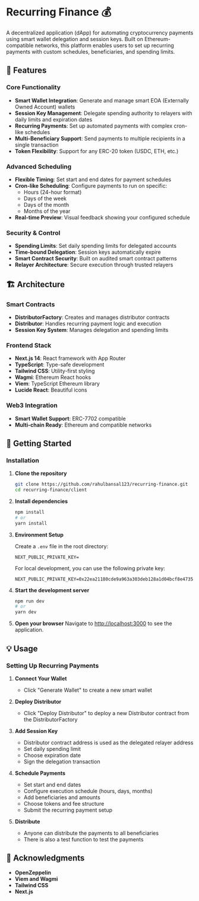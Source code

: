 # Recurring Finance 💰

A decentralized application (dApp) for automating cryptocurrency payments using smart wallet delegation and session keys. Built on Ethereum-compatible networks, this platform enables users to set up recurring payments with custom schedules, beneficiaries, and spending limits.

## 🌟 Features

### Core Functionality
- **Smart Wallet Integration**: Generate and manage smart EOA (Externally Owned Account) wallets
- **Session Key Management**: Delegate spending authority to relayers with daily limits and expiration dates
- **Recurring Payments**: Set up automated payments with complex cron-like schedules
- **Multi-Beneficiary Support**: Send payments to multiple recipients in a single transaction
- **Token Flexibility**: Support for any ERC-20 token (USDC, ETH, etc.)

### Advanced Scheduling
- **Flexible Timing**: Set start and end dates for payment schedules
- **Cron-like Scheduling**: Configure payments to run on specific:
  - Hours (24-hour format)
  - Days of the week
  - Days of the month
  - Months of the year
- **Real-time Preview**: Visual feedback showing your configured schedule

### Security & Control
- **Spending Limits**: Set daily spending limits for delegated accounts
- **Time-bound Delegation**: Session keys automatically expire
- **Smart Contract Security**: Built on audited smart contract patterns
- **Relayer Architecture**: Secure execution through trusted relayers

## 🏗️ Architecture

### Smart Contracts
- **DistributorFactory**: Creates and manages distributor contracts
- **Distributor**: Handles recurring payment logic and execution
- **Session Key System**: Manages delegation and spending limits

### Frontend Stack
- **Next.js 14**: React framework with App Router
- **TypeScript**: Type-safe development
- **Tailwind CSS**: Utility-first styling
- **Wagmi**: Ethereum React hooks
- **Viem**: TypeScript Ethereum library
- **Lucide React**: Beautiful icons

### Web3 Integration
- **Smart Wallet Support**: ERC-7702 compatible
- **Multi-chain Ready**: Ethereum and compatible networks

## 🚀 Getting Started

### Installation

1. **Clone the repository**
   ```bash
   git clone https://github.com/rahulbansal123/recurring-finance.git
   cd recurring-finance/client
   ```

2. **Install dependencies**
   ```bash
   npm install
   # or
   yarn install
   ```

3. **Environment Setup**
   
   Create a `.env` file in the root directory:
    ```env
    NEXT_PUBLIC_PRIVATE_KEY=
    ```
    For local development, you can use the following private key:
    ```env
    NEXT_PUBLIC_PRIVATE_KEY=0x22ea21180cde9a963a303deb128a1d04bcf8e4735492d53c1dfd040522c18b04
    ```


4. **Start the development server**
   ```bash
   npm run dev
   # or
   yarn dev
   ```

5. **Open your browser**
   Navigate to [http://localhost:3000](http://localhost:3000) to see the application.


## 💡 Usage

### Setting Up Recurring Payments

1. **Connect Your Wallet**
   - Click "Generate Wallet" to create a new smart wallet

2. **Deploy Distributor**
   - Click "Deploy Distributor" to deploy a new Distributor contract from the DistributorFactory

2. **Add Session Key**
   - Distributor contract address is used as the delegated relayer address
   - Set daily spending limit
   - Choose expiration date
   - Sign the delegation transaction

3. **Schedule Payments**
   - Set start and end dates
   - Configure execution schedule (hours, days, months)
   - Add beneficiaries and amounts
   - Choose tokens and fee structure
   - Submit the recurring payment setup

4. **Distribute**
   - Anyone can distribute the payments to all beneficiaries
   - There is also a test function to test the payments

## 🙏 Acknowledgments

- **OpenZeppelin** 
- **Viem and Wagmi**
- **Tailwind CSS**
- **Next.js**

